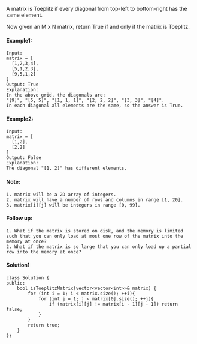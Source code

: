 A matrix is Toeplitz if every diagonal from top-left to bottom-right has the same element.

Now given an M x N matrix, return True if and only if the matrix is Toeplitz.

#### Example1:
```
Input:
matrix = [
  [1,2,3,4],
  [5,1,2,3],
  [9,5,1,2]
]
Output: True
Explanation:
In the above grid, the diagonals are:
"[9]", "[5, 5]", "[1, 1, 1]", "[2, 2, 2]", "[3, 3]", "[4]".
In each diagonal all elements are the same, so the answer is True.
```

#### Example2:
```
Input:
matrix = [
  [1,2],
  [2,2]
]
Output: False
Explanation:
The diagonal "[1, 2]" has different elements.
```

#### Note:
```
1. matrix will be a 2D array of integers.
2. matrix will have a number of rows and columns in range [1, 20].
3. matrix[i][j] will be integers in range [0, 99].
```

#### Follow up:
```
1. What if the matrix is stored on disk, and the memory is limited such that you can only load at most one row of the matrix into the memory at once?
2. What if the matrix is so large that you can only load up a partial row into the memory at once?
```

#### Solution1
```
class Solution {
public:
    bool isToeplitzMatrix(vector<vector<int>>& matrix) {
        for (int i = 1; i < matrix.size(); ++i){
            for (int j = 1; j < matrix[0].size(); ++j){
                if (matrix[i][j] != matrix[i - 1][j - 1]) return false;
            }
        }
        return true;
    }
};
```